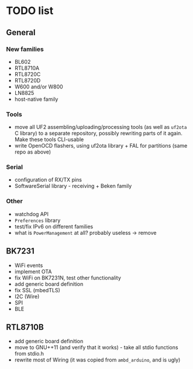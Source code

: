 # TODO list

## General

### New families

- BL602
- RTL8710A
- RTL8720C
- RTL8720D
- W600 and/or W800
- LN8825
- host-native family

### Tools

- move all UF2 assembling/uploading/processing tools (as well as `uf2ota` C library) to a separate repository, possibly rewriting parts of it again. Make these tools CLI-usable
- write OpenOCD flashers, using uf2ota library + FAL for partitions (same repo as above)

### Serial

- configuration of RX/TX pins
- SoftwareSerial library - receiving + Beken family

### Other

- watchdog API
- `Preferences` library
- test/fix IPv6 on different families
- what is `PowerManagement` at all? probably useless -> remove

## BK7231

- WiFi events
- implement OTA
- fix WiFi on BK7231N, test other functionality
- add generic board definition
- fix SSL (mbedTLS)
- I2C (Wire)
- SPI
- BLE

## RTL8710B

- add generic board definition
- move to GNU++11 (and verify that it works) - take all stdio functions from stdio.h
- rewrite most of Wiring (it was copied from `ambd_arduino`, and is ugly)
